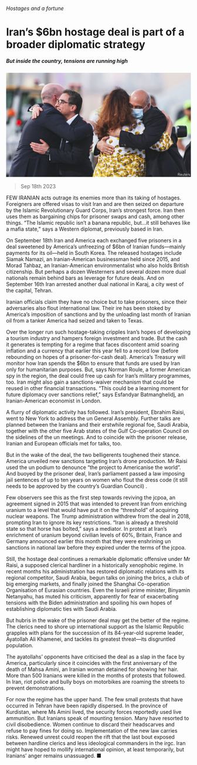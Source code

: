 ###### Hostages and a fortune

# Iran’s $6bn hostage deal is part of a broader diplomatic strategy 

##### But inside the country, tensions are running high 

![image](images/20230923_MAP001.jpg) 

> Sep 18th 2023 

FEW IRANIAN acts outrage its enemies more than its taking of hostages. Foreigners are offered visas to visit Iran and are then seized on departure by the Islamic Revolutionary Guard Corps, Iran’s strongest force. Iran then uses them as bargaining chips for prisoner swaps and cash, among other things. “The Islamic republic isn’t a banana republic, but…it still behaves like a mafia state,” says a Western diplomat, previously based in Iran.

On September 18th Iran and America each exchanged five prisoners in a deal sweetened by America’s unfreezing of $6bn of Iranian funds—mainly payments for its oil—held in South Korea. The released hostages include Siamak Namazi, an Iranian-American businessman held since 2015, and Morad Tahbaz, an Iranian-American environmentalist who also holds British citizenship. But perhaps a dozen Westerners and several dozen more dual nationals remain behind bars as leverage for future deals. And on September 16th Iran arrested another dual national in Karaj, a city west of the capital, Tehran.

Iranian officials claim they have no choice but to take prisoners, since their adversaries also flout international law. Their ire has been stoked by America’s imposition of sanctions and by the unloading last month of Iranian oil from a tanker America had seized and taken to Texas.

Over the longer run such hostage-taking cripples Iran’s hopes of developing a tourism industry and hampers foreign investment and trade. But the cash it generates is tempting for a regime that faces discontent amid soaring inflation and a currency that earlier this year fell to a record low (before rebounding on hopes of a prisoner-for-cash deal). America’s Treasury will monitor how Iran spends the $6bn to ensure that funds are used by Iran only for humanitarian purposes. But, says Norman Roule, a former American spy in the region, the deal could free up cash for Iran’s military programmes, too. Iran might also gain a sanctions-waiver mechanism that could be reused in other financial transactions. “This could be a learning moment for future diplomacy over sanctions relief,” says Esfandyar Batmanghelidj, an Iranian-American economist in London.

A flurry of diplomatic activity has followed. Iran’s president, Ebrahim Raisi, went to New York to address the un General Assembly. Further talks are planned between the Iranians and their erstwhile regional foe, Saudi Arabia, together with the other five Arab states of the Gulf Co-operation Council on the sidelines of the un meetings. And to coincide with the prisoner release, Iranian and European officials met for talks, too.

But in the wake of the deal, the two belligerents toughened their stance. America unveiled new sanctions targeting Iran’s drone production. Mr Raisi used the un podium to denounce “the project to Americanise the world”. And buoyed by the prisoner deal, Iran’s parliament passed a law imposing jail sentences of up to ten years on women who flout the dress code (it still needs to be approved by the country’s Guardian Council) .

Few observers see this as the first step towards reviving the jcpoa, an agreement signed in 2015 that was intended to prevent Iran from enriching uranium to a level that would have put it on the “threshold” of acquiring nuclear weapons. The Trump administration withdrew from the deal in 2018, prompting Iran to ignore its key restrictions. “Iran is already a threshold state so that horse has bolted,” says a mediator. In protest at Iran’s enrichment of uranium beyond civilian levels of 60%, Britain, France and Germany announced earlier this month that they were enshrining un sanctions in national law before they expired under the terms of the jcpoa.

Still, the hostage deal continues a remarkable diplomatic offensive under Mr Raisi, a supposed clerical hardliner in a historically xenophobic regime. In recent months his administration has restored diplomatic relations with its regional competitor, Saudi Arabia, begun talks on joining the brics, a club of big emerging markets, and finally joined the Shanghai Co-operation Organisation of Eurasian countries. Even the Israeli prime minister, Binyamin Netanyahu, has muted his criticism, apparently for fear of exacerbating tensions with the Biden administration and spoiling his own hopes of establishing diplomatic ties with Saudi Arabia. 

But hubris in the wake of the prisoner deal may get the better of the regime. The clerics need to shore up international support as the Islamic Republic grapples with plans for the succession of its 84-year-old supreme leader, Ayatollah Ali Khamenei, and tackles its greatest threat—its disgruntled population. 

The ayatollahs’ opponents have criticised the deal as a slap in the face by America, particularly since it coincides with the first anniversary of the death of Mahsa Amini, an Iranian woman detained for showing her hair. More than 500 Iranians were killed in the months of protests that followed. In Iran, riot police and bully boys on motorbikes are roaming the streets to prevent demonstrations. 

For now the regime has the upper hand. The few small protests that have occurred in Tehran have been rapidly dispersed. In the province of Kurdistan, where Ms Amini lived, the security forces reportedly used live ammunition. But Iranians speak of mounting tension. Many have resorted to civil disobedience. Women continue to discard their headscarves and refuse to pay fines for doing so. Implementation of the new law carries risks. Renewed unrest could reopen the rift that the last bout exposed between hardline clerics and less ideological commanders in the irgc. Iran might have hoped to mollify international opinion, at least temporarily, but Iranians’ anger remains unassuaged. ■

